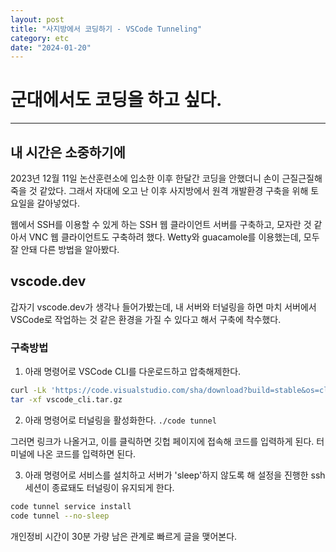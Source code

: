 ```yaml
---
layout: post
title: "사지방에서 코딩하기 - VSCode Tunneling"
category: etc
date: "2024-01-20"
---
```


# 군대에서도 코딩을 하고 싶다. 
-----
내 시간은 소중하기에
-----

2023년 12월 11일 논산훈련소에 입소한 이후 한달간 코딩을 안했더니 손이 근질근질해 죽을 것 같았다. 그래서 자대에 오고 난 이후 사지방에서 원격 개발환경 구축을 위해 토요일을 갈아넣었다.

웹에서 SSH를 이용할 수 있게 하는 SSH 웹 클라이언트 서버를 구축하고, 모자란 것 같아서 VNC 웹 클라이언트도 구축하려 했다. Wetty와 guacamole를 이용했는데, 모두 잘 안돼 다른 방법을 알아봤다.

## vscode.dev
갑자기 vscode.dev가 생각나 들어가봤는데, 내 서버와 터널링을 하면 마치 서버에서 VSCode로 작업하는 것 같은 환경을 가질 수 있다고 해서 구축에 착수했다.

### 구축방법

1. 아래 명령어로 VSCode CLI를 다운로드하고 압축해제한다.
```bash
curl -Lk 'https://code.visualstudio.com/sha/download?build=stable&os=cli-alpine-x64' --output vscode_cli.tar.gz 
tar -xf vscode_cli.tar.gz
```

2. 아래 명령어로 터널링을 활성화한다.
`./code tunnel`

그러면 링크가 나올거고, 이를 클릭하면 깃헙 페이지에 접속해 코드를 입력하게 된다. 터미널에 나온 코드를 입력하면 된다.

3. 아래 명령어로 서비스를 설치하고 서버가 'sleep'하지 않도록 해 설정을 진행한 ssh 세션이 종료돼도 터널링이 유지되게 한다.

```bash
code tunnel service install
code tunnel --no-sleep
```

개인정비 시간이 30분 가량 남은 관계로 빠르게 글을 맺어본다.
